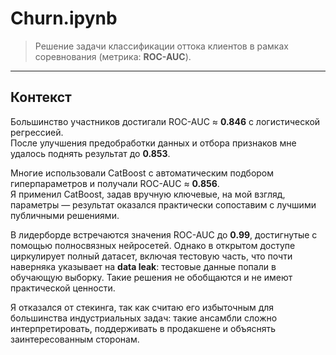 # Churn.ipynb

> Решение задачи классификации оттока клиентов в рамках соревнования (метрика: **ROC-AUC**).

---

## Контекст
Большинство участников достигали ROC-AUC ≈ **0.846** с логистической регрессией.  
После улучшения предобработки данных и отбора признаков мне удалось поднять результат до **0.853**.

Многие использовали CatBoost с автоматическим подбором гиперпараметров и получали ROC-AUC ≈ **0.856**.  
Я применил CatBoost, задав вручную ключевые, на мой взгляд, параметры — результат оказался практически сопоставим с лучшими публичными решениями.

В лидерборде встречаются значения ROC-AUC до **0.99**, достигнутые с помощью полносвязных нейросетей. Однако в открытом доступе циркулирует полный датасет, включая тестовую часть, что почти наверняка указывает на **data leak**: тестовые данные попали в обучающую выборку. Такие решения не обобщаются и не имеют практической ценности.

Я отказался от стекинга, так как считаю его избыточным для большинства индустриальных задач: такие ансамбли сложно интерпретировать, поддерживать в продакшене и объяснять заинтересованным сторонам.
